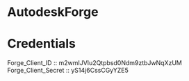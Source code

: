 # AutodeskForge

# Credentials

Forge_Client_ID     ::    m2wmIJVIu2Qtpbsd0Ndm9ztbJwNqXzUM
Forge_Client_Secret ::    yS14j6CssCGyYZE5
